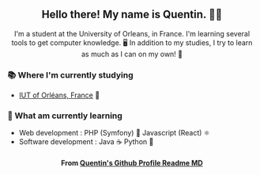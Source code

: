 <h2 align="center">Hello there! My name is Quentin. 👋😄</h2>
<p align="center">I'm a student at the University of Orleans, in France. I'm learning several tools to get computer knowledge. 🖥 In addition to my studies, I try to learn as much as I can on my own! 🙂 </p>


### 📚 Where I'm currently studying
- [IUT of Orléans, France](https://www.univ-orleans.fr/fr/iut-orleans) 🏫


### 📖 What am currently learning
- Web development : PHP (Symfony) 🐘 Javascript (React) ⚛️
- Software development : Java ☕ Python 🐍

<h4 align="center">From <a href="https://github.com/DSquentin/DSQuentin"> Quentin's Github Profile Readme MD</a></h4>
